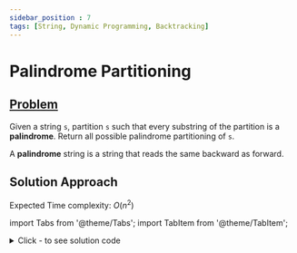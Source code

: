 ```yaml
---
sidebar_position : 7
tags: [String, Dynamic Programming, Backtracking]
---
```


# Palindrome Partitioning

## [Problem](https://leetcode.com/problems/palindrome-partitioning/)

<p>Given a string <code>s</code>, partition <code>s</code> such that every substring of the partition is a <strong>palindrome</strong>. Return all possible palindrome partitioning of <code>s</code>.</p>

<p>A <strong>palindrome</strong> string is a string that reads the same backward as forward.</p>

## Solution Approach

Expected Time complexity: $O(n^2)$

import Tabs from '@theme/Tabs';
import TabItem from '@theme/TabItem';

<details><summary>Click - to see solution code</summary>

<Tabs>
<TabItem value="cpp" label="C++">

```cpp
class Solution {
    int n;
    string w;
    vector<string> arr;
    vector<vector<string>> ans;

   public:
    void partition(int indx) {
        if (indx == n) {
            ans.push_back(arr);
            return;
        }
        string s = "", ss;
        for (int j = indx; j < n; j++) {
            s.push_back(w[j]);
            ss = s;
            reverse(ss.begin(), ss.end());
            if (ss == s) {
                arr.push_back(s);
                partition(j + 1);
                arr.pop_back();
            }
        }
    }

    vector<vector<string>> partition(string s) {
        this->n = s.length();
        this->w = s;
        partition(0);
        return ans;
    }
};
```
</TabItem>
</Tabs>

</details>
